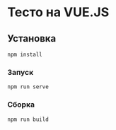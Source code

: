 # Тесто на VUE.JS

## Установка
```
npm install
```

### Запуск
```
npm run serve
```

### Сборка
```
npm run build
```

 